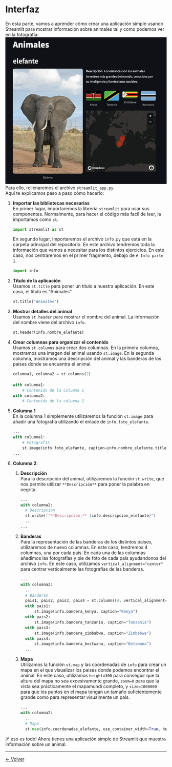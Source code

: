 # Interfaz

En esta parte, vamos a aprender cómo crear una aplicación simple usando Streamlit para mostrar información sobre animales tal y como podemos ver en la fotografía:  
![captura app](../imagenes/captura1.png)  
Para ello, rellenaremos el archivo `streamlit_app.py`.  
Aquí te explicamos paso a paso cómo hacerlo:

1. **Importar las bibliotecas necesarias**  
   En primer lugar, importaremos la libreria `streamlit` para usar sus componentes. Normalmente, para hacer el código más facil de leer, la importamos como `st`.

   ```python
   import streamlit as st
   ```

   En segundo lugar, importaremos el archivo `info.py` que está en la carpeta principal del repositorio. En este archivo tendremos toda la información que vamos a necesitar para los distintos ejercicios. En este caso, nos centraremos en el primer fragmento, debajo de `# Info parte 1`.

   ```python
   import info
   ```

2. **Título de la aplicación**  
   Usamos `st.title` para poner un título a nuestra aplicación. En este caso, el título es "Animales".

   ```python
   st.title("Animales")
   ```

3. **Mostrar detalles del animal**  
   Usamos `st.header` para mostrar el nombre del animal. La información del nombre viene del archivo `info`.

   ```python
   st.header(info.nombre_elefante)
   ```

4. **Crear columnas para organizar el contenido**  
   Usamos `st.columns` para crear dos columnas. En la primera columna, mostramos una imagen del animal usando `st.image`. En la segunda columna, mostramos una descripción del animal y las banderas de los países donde se encuentra el animal.

   ```python
   columna1, columna2 = st.columns(2)

   with columna1:
       # Contenido de la columna 1
   with columna2:
       # Contenido de la columna 2
   ```

5. **Columna 1**  
   En la columna 1 simplemente utilizaremos la función `st.image` para añadir una fotografía utilizando el enlace de `info.foto_elefante`.

   ```python
   ...
   with columna1:
       # Fotografía
       st.image(info.foto_elefante, caption=info.nombre_elefante.title())
   ...
   ```

6. **Columna 2**:

   1. **Descripción**  
      Para la descripción del animal, utilizaremos la función `st.write`, que nos permite utilizar `**Descripción**` para poner la palabra en negrita.

      ```python
      ...
      with columna2:
        # Descripción
        st.write(f"**Descripción:** {info.descripcion_elefante}")
        ...
      ...
      ```

   2. **Banderas**  
      Para la representación de las banderas de los distintos países, utilizaremos de nuevo columnas. En este caso, tendremos 4 columnas, una por cada país.
      En cada una de las columnas añadimos las fotografías y pie de foto de cada país ayudandonos del archivo `info`.
      En este caso, utilizamos `vertical_alignment="center"` para centrar verticalmente las fotografías de las banderas.

      ```python
      ...
      with columna2:
        ...
        # Banderas
        pais1, pais2, pais3, pais4 = st.columns(4, vertical_alignment="center")
        with pais1:
            st.image(info.bandera_kenya, caption="Kenya")
        with pais2:
            st.image(info.bandera_tanzania, caption="Tanzania")
        with pais3:
            st.image(info.bandera_zimbabwe, caption="Zimbabwe")
        with pais4:
            st.image(info.bandera_bostwana, caption="Botswana")
        ...
      ```

   3. **Mapa**  
      Utilizamos la función `st.map` y las coordenadas de `info` para crear un mapa en el que visualizar los paises donde podemos encontrar el animal.
      En este caso, utilizamos `height=300` para conseguir que la altura del mapa no sea excesivamente grande, `zoom=0` para que la vista sea prácticamente el mapamundi completo, y `size=1000000` para que los puntos en el mapa tengan un tamaño suficientemente grande como para representar visualmente un país.

      ```python
      ...
      with columna2:
        ...
        # Mapa
        st.map(info.coordenadas_elefante, use_container_width=True, height=300, zoom=0, size=1000000)
      ```

¡Y eso es todo! Ahora tienes una aplicación simple de Streamlit que muestra información sobre un animal.

---

[<- Volver](../README.md)
